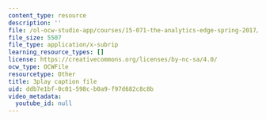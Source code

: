 ```yaml
---
content_type: resource
description: ''
file: /ol-ocw-studio-app/courses/15-071-the-analytics-edge-spring-2017/ddb7e1bf0c01598cb0a9f97d682c8c8b_exav1FKMfbw.vtt
file_size: 5507
file_type: application/x-subrip
learning_resource_types: []
license: https://creativecommons.org/licenses/by-nc-sa/4.0/
ocw_type: OCWFile
resourcetype: Other
title: 3play caption file
uid: ddb7e1bf-0c01-598c-b0a9-f97d682c8c8b
video_metadata:
  youtube_id: null
---
```

